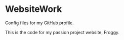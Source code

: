 # WebsiteWork
Config files for my GitHub profile.

This is the code for my passion project website, Froggy. 
